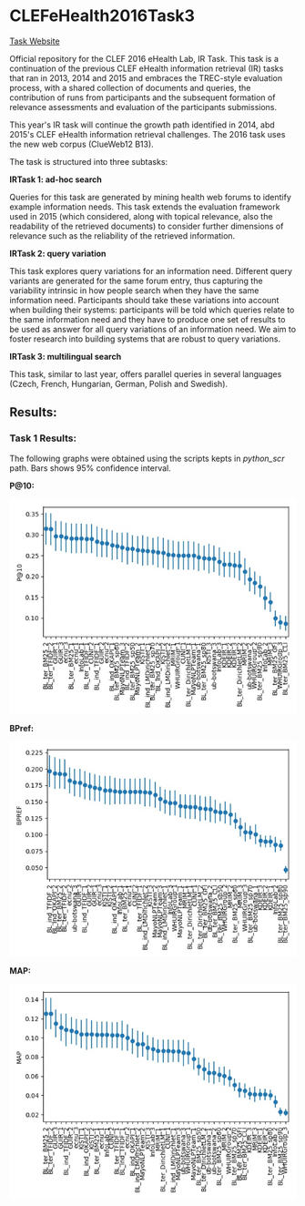 # CLEFeHealth2016Task3

[Task Website](https://sites.google.com/site/clefehealth2016/task-3)

Official repository for the CLEF 2016 eHealth Lab, IR Task. 
This task is a continuation of the previous CLEF eHealth information retrieval (IR) tasks that ran in 2013, 2014 and 2015 
and embraces the TREC-style evaluation process, with a shared collection of documents and queries, 
the contribution of runs from participants and the subsequent formation of relevance assessments and evaluation of 
the participants submissions.

This year's IR task will continue the growth path identified in 2014, abd 2015's CLEF eHealth information retrieval challenges. 
The 2016 task uses the new web corpus (ClueWeb12 B13).


The task is structured into three subtasks:

__IRTask 1:  ad-hoc search__

Queries for this task are generated by mining health web forums to identify example information needs. This task extends the evaluation framework used in 2015 (which considered, along with topical relevance, also the readability of the retrieved documents) to consider further dimensions of relevance such as the reliability of the retrieved information.

__IRTask 2: query variation__

This task explores query variations for an information need. Different query variants are generated for the same forum entry, thus capturing the variability intrinsic in how people search when they have the same information need. Participants should take these variations into account when building their systems: participants will be told which queries relate to the same information need and they have to produce one set of results to be used as answer for all query variations of an information need. We aim to foster research into building systems that are robust to query variations.

__IRTask 3: multilingual search__

This task, similar to last year, offers parallel queries in several languages (Czech, French, Hungarian, German, Polish and Swedish).


## Results:

### Task 1 Results:

The following graphs were obtained using the scripts kepts in *python_scr* path.
Bars shows 95% confidence interval.

__P@10:__

![](python_scr/task1_p10.jpg)

__BPref:__

![](python_scr/task1_bpref.jpg)

__MAP:__

![](python_scr/task1_map.jpg)


